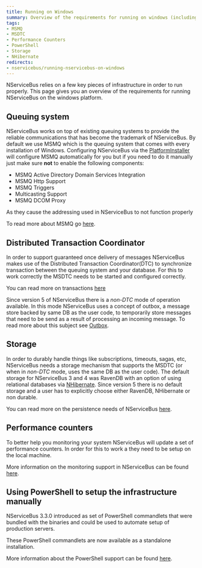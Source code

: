 ```yaml
---
title: Running on Windows
summary: Overview of the requirements for running on windows (including MSMQ, MSDTC, Storage and PowerShell)
tags:
- MSMQ
- MSDTC
- Performance Counters
- PowerShell
- Storage
- NHibernate
redirects:
- nservicebus/running-nservicebus-on-windows
---
```


NServiceBus relies on a few key pieces of infrastructure in order to run properly. This page gives you an overview of the requirements for running NServiceBus on the windows platform.

## Queuing system

NServiceBus works on top of existing queuing systems to provide the reliable communications that has become the trademark of NServiceBus. By default we use MSMQ which is the queuing system that comes with every installation of Windows. Configuring NServiceBus via the [PlatformInstaller](http://particular.net/downloads) will configure MSMQ automatically for you but if you need to do it manually just make sure **not** to enable the following components:

- MSMQ Active Directory Domain Services Integration
- MSMQ Http Support
- MSMQ Triggers
- Multicasting Support
- MSMQ DCOM Proxy

As they cause the addressing used in NServiceBus to not function properly 

To read more about MSMQ go [here](/nservicebus/msmq/).


## Distributed Transaction Coordinator

In order to support guaranteed once delivery of messages NServiceBus makes use of the Distributed Transaction Coordinator(DTC) to synchronize transaction between the queuing system and your database. For this to work correctly the MSDTC needs to be started and configured correctly. 

You can read more on transactions [here](/nservicebus/operations/transactions-message-processing.md)

Since version 5 of NServiceBus there is a _non-DTC_ mode of operation available. In this mode NServiceBus uses a concept of outbox, a message store backed by same DB as the user code, to temporarily store messages that need to be send as a result of processing an incoming message. To read more about this subject see [Outbox](/nservicebus/outbox/).


## Storage

In order to durably handle things like subscriptions, timeouts, sagas, etc, NServiceBus needs a storage mechanism that supports the MSDTC (or when in _non-DTC_ mode, uses the same DB as the user code). The default storage for NServiceBus 3 and 4 was RavenDB with an option of using relational databases via [NHibernate](/nservicebus/nhibernate/). Since version 5 there is no default storage and a user has to explicitly choose either RavenDB, NHibernate or non durable. 

You can read more on the persistence needs of NServiceBus [here](/nservicebus/persistence/).


## Performance counters

To better help you monitoring your system NServiceBus will update a set of performance counters. In order for this to work a they need to be setup on the local machine. 

More information on the monitoring support in NServiceBus can be found [here](/nservicebus/operations/performance-counters.md).


## Using PowerShell to setup the infrastructure manually

NServiceBus 3.3.0 introduced as set of PowerShell commandlets that were bundled with the binaries and could be used to automate setup of production servers.

These PowerShell commandlets are now available as a standalone installation.

More information about the PowerShell support can be found [here](management-using-powershell.md).

